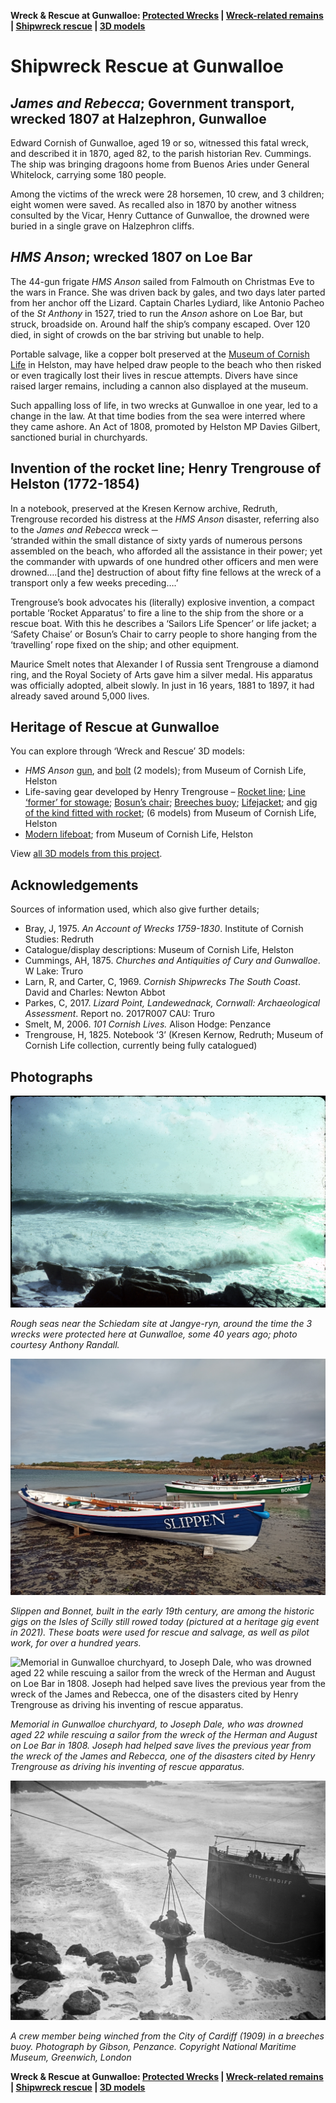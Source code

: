 **Wreck & Rescue at Gunwalloe: [Protected Wrecks](protected-wrecks-at-gunwalloe.md) &#124; [Wreck-related remains](more-wreck-related-remains-gunwalloe.md) &#124; [Shipwreck rescue](shipwreck-rescue-at-gunwalloe.md) &#124; [3D models](3D-model-descriptions.md)**

# Shipwreck Rescue at Gunwalloe

## *James and Rebecca*; Government transport, wrecked 1807 at Halzephron, Gunwalloe

Edward Cornish of Gunwalloe, aged 19 or so, witnessed this fatal wreck, and described it in 1870, aged 82, to the parish historian Rev. Cummings. The ship was bringing dragoons home from Buenos Aries under General Whitelock, carrying some 180 people. 

Among the victims of the wreck were 28 horsemen, 10 crew, and 3 children; eight women were saved. As recalled also in 1870 by another witness consulted by the Vicar, Henry Cuttance of Gunwalloe, the drowned were buried in a single grave on Halzephron cliffs. 

## *HMS Anson*; wrecked 1807 on Loe Bar 

The 44-gun frigate *HMS Anson* sailed from Falmouth on Christmas Eve to the wars in France. She was driven back by gales, and two days later parted from her anchor off the Lizard. Captain Charles Lydiard, like Antonio Pacheo of the *St Anthony* in 1527, tried to run the *Anson* ashore on Loe Bar, but struck, broadside on. Around half the ship’s company escaped. Over 120 died, in sight of crowds on the bar striving but unable to help.

Portable salvage, like a copper bolt preserved at the [Museum of Cornish Life](https://museumofcornishlife.co.uk) in Helston, may have helped draw people to the beach who then risked or even tragically lost their lives in rescue attempts. Divers have since raised larger remains, including a cannon also displayed at the museum.

Such appalling loss of life, in two wrecks at Gunwalloe in one year, led to a change in the law. At that time bodies from the sea were interred where they came ashore. An Act of 1808, promoted by Helston MP Davies Gilbert, sanctioned burial in churchyards.

## Invention of the rocket line; Henry Trengrouse of Helston (1772-1854) 

In a notebook, preserved at the Kresen Kernow archive, Redruth, Trengrouse recorded his distress at the *HMS Anson* disaster, referring also to the *James and Rebecca* wreck ─   
‘stranded within the small distance of sixty yards of numerous persons assembled on the beach, who afforded all the assistance in their power; yet the commander with upwards of one hundred other officers and men were drowned….[and the] destruction of about fifty fine fellows at the wreck of a transport only a few weeks preceding….’

Trengrouse’s book advocates his (literally) explosive invention, a compact portable ‘Rocket Apparatus’ to fire a line to the ship from the shore or a rescue boat. With this he describes a ‘Sailors Life Spencer’ or life jacket; a ‘Safety Chaise’ or Bosun’s Chair to carry people to shore hanging from the ‘travelling’ rope fixed on the ship; and other equipment.

Maurice Smelt notes that Alexander I of Russia sent Trengrouse a diamond ring, and the Royal Society of Arts gave him a silver medal. His apparatus was officially adopted, albeit slowly. In just in 16 years, 1881 to 1897, it had already saved around 5,000 lives.

## Heritage of Rescue at Gunwalloe 

You can explore through ‘Wreck and Rescue’ 3D models:

* *HMS Anson* [gun](https://sketchfab.com/3d-models/cannon-from-hms-anson-4968ee81b5f04c388129c758b05a94dd), and [bolt](https://sketchfab.com/3d-models/clench-bolt-from-hms-anson-7cee3c157fac4ec3a5c6b5af998c5e25) (2 models); from Museum of Cornish Life, Helston
* Life-saving gear developed by Henry Trengrouse – [Rocket line](https://sketchfab.com/3d-models/rescue-apparatus-coiled-rocket-line-08cb44f703904e9f8a6717502e142b48); [Line ‘former’ for stowage](https://sketchfab.com/3d-models/rescue-apparatus-rocket-line-former-a162873a58a7446cab8094287f79ebd2); [Bosun’s chair](https://sketchfab.com/3d-models/trengrouses-bosuns-chair-d8aa65895b044bc3994342badecbdd35); [Breeches buoy](https://sketchfab.com/3d-models/breeches-buoy-56ebae3995f84ecc9ceb4fb5698d052d); [Lifejacket](https://sketchfab.com/3d-models/trengrouses-life-spencer-early-life-jacket-ce46b9e728bf4833b0659c7236356677); and [gig of the kind fitted with rocket](https://sketchfab.com/3d-models/pilot-gig-model-6fe215051223473ba31824d3de0ac091); (6 models) from Museum of Cornish Life, Helston
* [Modern lifeboat](https://sketchfab.com/3d-models/model-of-the-lizard-lifeboat-rnlb-duke-of-york-8619d5cb78964887bd31e0953f7dfd11); from Museum of Cornish Life, Helston

View [all 3D models from this project](3D-model-descriptions.md).

## Acknowledgements 

Sources of information used, which also give further details;

* Bray, J, 1975. *An Account of Wrecks 1759-1830*. Institute of Cornish Studies: Redruth 
* Catalogue/display descriptions: Museum of Cornish Life, Helston
* Cummings, AH, 1875. *Churches and Antiquities of Cury and Gunwalloe*. W Lake: Truro
* Larn, R, and Carter, C, 1969. *Cornish Shipwrecks The South Coast*. David and Charles: Newton Abbot
* Parkes, C, 2017. *Lizard Point, Landewednack, Cornwall: Archaeological Assessment*. Report no. 2017R007 CAU: Truro
* Smelt, M, 2006. *101 Cornish Lives.* Alison Hodge: Penzance
* Trengrouse, H, 1825. Notebook ‘3’ (Kresen Kernow, Redruth; Museum of Cornish Life collection, currently being fully catalogued)

## Photographs

![Rough seas near the Schiedam site at Jangye-ryn, around the time the 3 wrecks were protected here at Gunwalloe, some 40 years ago; photo courtesy Anthony Randall.](website-images/1-Jangye-ryn-AR.jpg)

*Rough seas near the Schiedam site at Jangye-ryn, around the time the 3 wrecks were protected here at Gunwalloe, some 40 years ago; photo courtesy Anthony Randall.*

![Slippen and Bonnet, built in the early 19th century, are among the historic gigs on the Isles of Scilly still rowed today (pictured at a heritage gig event in 2021). These boats were used for rescue and salvage, as well as pilot work, for over a hundred years.](website-images/2-Slippen-and-Bonnet-at-Porthmellon.jpg)

*Slippen and Bonnet, built in the early 19th century, are among the historic gigs on the Isles of Scilly still rowed today (pictured at a heritage gig event in 2021). These boats were used for rescue and salvage, as well as pilot work, for over a hundred years.*

![Memorial in Gunwalloe churchyard, to Joseph Dale, who was drowned aged 22 while rescuing a sailor from the wreck of the Herman and August on Loe Bar in 1808. Joseph had helped save lives the previous year from the wreck of the James and Rebecca, one of the disasters cited by Henry Trengrouse as driving his inventing of rescue apparatus.](website-images/3-Joseph-Dale-memorial.JPG)

*Memorial in Gunwalloe churchyard, to Joseph Dale, who was drowned aged 22 while rescuing a sailor from the wreck of the Herman and August on Loe Bar in 1808. Joseph had helped save lives the previous year from the wreck of the James and Rebecca, one of the disasters cited by Henry Trengrouse as driving his inventing of rescue apparatus.*

![Black and white photo of a crew member being winched from the City of Cardiff (1909) in a breeches buoy - a white and red ring with a sturdy pair of canvas large legs to climb inside to be winched to safety. Photograph by Gibson, Penzance. Copyright National Maritime Museum, Greenwich, London](website-images/4-City-of-Cardiff-1909-rescue.jpg)

*A crew member being winched from the City of Cardiff (1909) in a breeches buoy. Photograph by Gibson, Penzance. Copyright National Maritime Museum, Greenwich, London*

**Wreck & Rescue at Gunwalloe: [Protected Wrecks](protected-wrecks-at-gunwalloe.md) &#124; [Wreck-related remains](more-wreck-related-remains-gunwalloe.md) &#124; [Shipwreck rescue](shipwreck-rescue-at-gunwalloe.md) &#124; [3D models](3D-model-descriptions.md)**
